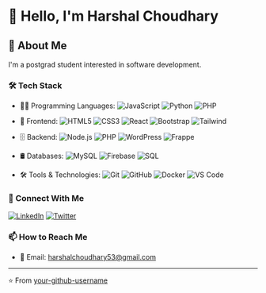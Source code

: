 # 👋 Hello, I'm Harshal Choudhary

## 🚀 About Me
I'm a postgrad student interested in software development.

### 🛠️ Tech Stack

- 👨‍💻 Programming Languages:
  ![JavaScript](https://img.shields.io/badge/JavaScript-F7DF1E?style=flat&logo=javascript&logoColor=black)
  ![Python](https://img.shields.io/badge/Python-3776AB?style=flat&logo=python&logoColor=white)
  ![PHP](https://img.shields.io/badge/PHP-777BB4?style=flat&logo=php&logoColor=white)

- 🎨 Frontend:
  ![HTML5](https://img.shields.io/badge/HTML5-E34F26?style=flat&logo=html5&logoColor=white)
  ![CSS3](https://img.shields.io/badge/CSS3-1572B6?style=flat&logo=css3&logoColor=white)
  ![React](https://img.shields.io/badge/React-20232A?style=flat&logo=react&logoColor=61DAFB)
  ![Bootstrap](https://img.shields.io/badge/Bootstrap-563D7C?style=flat&logo=bootstrap&logoColor=white)
  ![Tailwind](https://img.shields.io/badge/Tailwind_CSS-38B2AC?style=flat&logo=tailwind-css&logoColor=white)

- 🗄️ Backend:
  ![Node.js](https://img.shields.io/badge/Node.js-43853D?style=flat&logo=node.js&logoColor=white)
  ![PHP](https://img.shields.io/badge/PHP-777BB4?style=flat&logo=php&logoColor=white)
  ![WordPress](https://img.shields.io/badge/WordPress-21759B?style=flat&logo=wordpress&logoColor=white)
  ![Frappe](https://img.shields.io/badge/Frappe-0089FF?style=flat&logo=frappé&logoColor=white)

- 🛢️ Databases:
  ![MySQL](https://img.shields.io/badge/MySQL-005C84?style=flat&logo=mysql&logoColor=white)
  ![Firebase](https://img.shields.io/badge/Firebase-039BE5?style=flat&logo=Firebase&logoColor=white)
  ![SQL](https://img.shields.io/badge/SQL-003B57?style=flat&logo=sqlite&logoColor=white)

- 🛠️ Tools & Technologies:
  ![Git](https://img.shields.io/badge/Git-F05032?style=flat&logo=git&logoColor=white)
  ![GitHub](https://img.shields.io/badge/GitHub-181717?style=flat&logo=github&logoColor=white)
  ![Docker](https://img.shields.io/badge/Docker-2496ED?style=flat&logo=docker&logoColor=white)
  ![VS Code](https://img.shields.io/badge/VS_Code-007ACC?style=flat&logo=visual-studio-code&logoColor=white)







### 🤝 Connect With Me
[![LinkedIn](https://img.shields.io/badge/LinkedIn-0077B5?style=for-the-badge&logo=linkedin&logoColor=white)](your-linkedin-url)
[![Twitter](https://img.shields.io/badge/Twitter-1DA1F2?style=for-the-badge&logo=twitter&logoColor=white)](your-twitter-url)

### 📫 How to Reach Me
- 📧 Email: harshalchoudhary53@gmail.com

---
⭐️ From [your-github-username](https://github.com/your-github-username)
